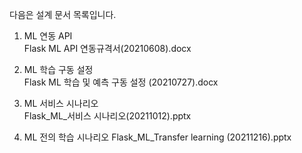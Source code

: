 다음은 설계 문서 목록입니다.

1. ML 연동 API   
    Flask ML API 연동규격서(20210608).docx
   
2. ML 학습 구동 설정   
    Flask ML 학습 및 예측 구동 설정 (20210727).docx

3. ML 서비스 시나리오   
    Flask_ML_서비스 시나리오(20211012).pptx

4. ML 전의 학습 시나리오
    Flask_ML_Transfer learning (20211216).pptx